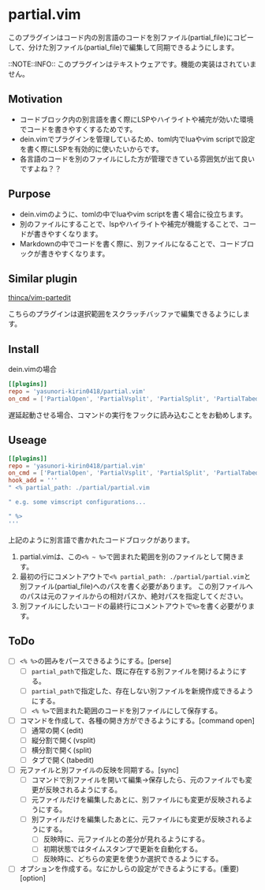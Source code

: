 # partial.vim

このプラグインはコード内の別言語のコードを別ファイル(partial_file)にコピーして、分けた別ファイル(partial_file)で編集して同期できるようにします。

::NOTE::INFO:: このプラグインはテキストウェアです。機能の実装はされていません。


## Motivation

* コードブロック内の別言語を書く際にLSPやハイライトや補完が効いた環境でコードを書きやすくするためです。
* dein.vimでプラグインを管理しているため、toml内でluaやvim scriptで設定を書く際にLSPを有効的に使いたいからです。
* 各言語のコードを別のファイルにした方が管理できている雰囲気が出て良いですよね？？


## Purpose

* dein.vimのように、tomlの中でluaやvim scriptを書く場合に役立ちます。
* 別のファイルにすることで、lspやハイライトや補完が機能することで、コードが書きやすくなります。
* Markdownの中でコードを書く際に、別ファイルになることで、コードブロックが書きやすくなります。


## Similar plugin

[thinca/vim-partedit](https://github.com/thinca/vim-partedit)

こちらのプラグインは選択範囲をスクラッチバッファで編集できるようにします。


## Install

dein.vimの場合

```toml
[[plugins]]
repo = 'yasunori-kirin0418/partial.vim'
on_cmd = ['PartialOpen', 'PartialVsplit', 'PartialSplit', 'PartialTabedit', 'PartialSync']
```

遅延起動させる場合、コマンドの実行をフックに読み込むことをお勧めします。


## Useage

```toml
[[plugins]]
repo = 'yasunori-kirin0418/partial.vim'
on_cmd = ['PartialOpen', 'PartialVsplit', 'PartialSplit', 'PartialTabedit', 'PartialSync']
hook_add = '''
" <% partial_path: ./partial/partial.vim

" e.g. some vimscript configurations...

" %>
'''
```

上記のように別言語で書かれたコードブロックがあります。

1. partial.vimは、この`<% ~ %>`で囲まれた範囲を別のファイルとして開きます。
1. 最初の行にコメントアウトで`<% partial_path: ./partial/partial.vim`と別ファイル(partial_file)へのパスを書く必要があります。
    この別ファイルへのパスは元のファイルからの相対パスか、絶対パスを指定してください。
1. 別ファイルにしたいコードの最終行にコメントアウトで`%>`を書く必要がります。


## ToDo

* [ ] `<% %>`の囲みをパースできるようにする。[perse]
    * [ ] `partial_path`で指定した、既に存在する別ファイルを開けるようにする。
    * [ ] `partial_path`で指定した、存在しない別ファイルを新規作成できるようにする。
    * [ ] `<% %>`で囲まれた範囲のコードを別ファイルにして保存する。
* [ ] コマンドを作成して、各種の開き方ができるようにする。[command open]
    * [ ] 通常の開く(edit)
    * [ ] 縦分割で開く(vsplit)
    * [ ] 横分割で開く(split)
    * [ ] タブで開く(tabedit)
* [ ] 元ファイルと別ファイルの反映を同期する。[sync]
    * [ ] コマンドで別ファイルを開いて編集→保存したら、元のファイルでも変更が反映されるようにする。
    * [ ] 元ファイルだけを編集したあとに、別ファイルにも変更が反映されるようにする。
    * [ ] 別ファイルだけを編集したあとに、元ファイルにも変更が反映されるようにする。
        * [ ] 反映時に、元ファイルとの差分が見れるようにする。
        * [ ] 初期状態ではタイムスタンプで更新を自動化する。
        * [ ] 反映時に、どちらの変更を使うか選択できるようにする。
* [ ] オプションを作成する。なにかしらの設定ができるようにする。(重要)[option]
